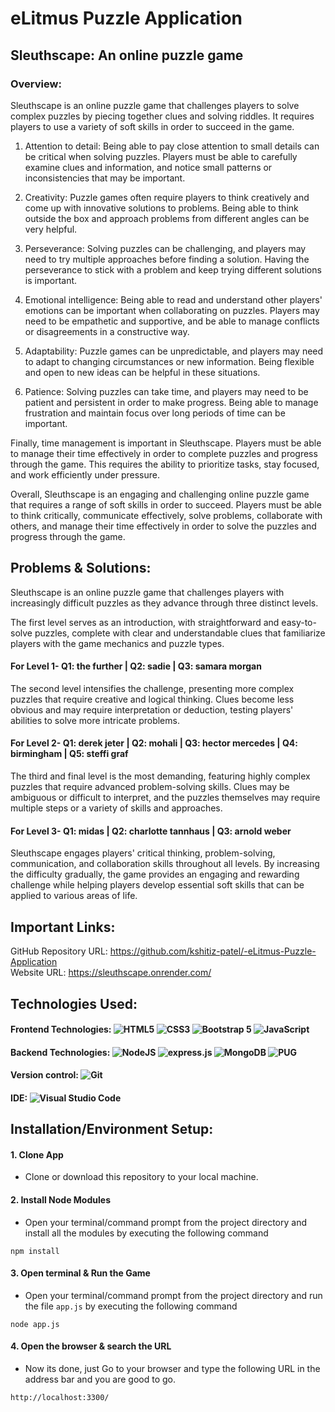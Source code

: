 # eLitmus Puzzle Application
## Sleuthscape: An online puzzle game
### Overview:
Sleuthscape is an online puzzle game that challenges players to solve complex puzzles by piecing together clues and solving riddles. It requires players to use a variety of soft skills in order to succeed in the game.

1. Attention to detail: Being able to pay close attention to small details can be critical when solving puzzles. Players must be able to carefully examine clues and information, and notice small patterns or inconsistencies that may be important.

2. Creativity: Puzzle games often require players to think creatively and come up with innovative solutions to problems. Being able to think outside the box and approach problems from different angles can be very helpful.

3. Perseverance: Solving puzzles can be challenging, and players may need to try multiple approaches before finding a solution. Having the perseverance to stick with a problem and keep trying different solutions is important.

4. Emotional intelligence: Being able to read and understand other players' emotions can be important when collaborating on puzzles. Players may need to be empathetic and supportive, and be able to manage conflicts or disagreements in a constructive way.

5. Adaptability: Puzzle games can be unpredictable, and players may need to adapt to changing circumstances or new information. Being flexible and open to new ideas can be helpful in these situations.

6. Patience: Solving puzzles can take time, and players may need to be patient and persistent in order to make progress. Being able to manage frustration and maintain focus over long periods of time can be important.

Finally, time management is important in Sleuthscape. Players must be able to manage their time effectively in order to complete puzzles and progress through the game. This requires the ability to prioritize tasks, stay focused, and work efficiently under pressure.

Overall, Sleuthscape is an engaging and challenging online puzzle game that requires a range of soft skills in order to succeed. Players must be able to think critically, communicate effectively, solve problems, collaborate with others, and manage their time effectively in order to solve the puzzles and progress through the game.

## Problems & Solutions:

Sleuthscape is an online puzzle game that challenges players with increasingly difficult puzzles as they advance through three distinct levels. 

The first level serves as an introduction, with straightforward and easy-to-solve puzzles, complete with clear and understandable clues that familiarize players with the game mechanics and puzzle types.

#### For Level 1- Q1: the further | Q2: sadie | Q3: samara morgan

The second level intensifies the challenge, presenting more complex puzzles that require creative and logical thinking. Clues become less obvious and may require interpretation or deduction, testing players' abilities to solve more intricate problems.

#### For Level 2- Q1: derek jeter | Q2: mohali | Q3: hector mercedes | Q4: birmingham | Q5: steffi graf

The third and final level is the most demanding, featuring highly complex puzzles that require advanced problem-solving skills. Clues may be ambiguous or difficult to interpret, and the puzzles themselves may require multiple steps or a variety of skills and approaches.

#### For Level 3- Q1: midas | Q2: charlotte tannhaus | Q3: arnold weber

Sleuthscape engages players' critical thinking, problem-solving, communication, and collaboration skills throughout all levels. By increasing the difficulty gradually, the game provides an engaging and rewarding challenge while helping players develop essential soft skills that can be applied to various areas of life.

## Important Links:
GitHub Repository URL: https://github.com/kshitiz-patel/-eLitmus-Puzzle-Application <br/>
Website URL: https://sleuthscape.onrender.com/ <br/>

## Technologies Used:
#### Frontend Technologies: <img alt="HTML5" src="https://img.shields.io/badge/html5-%23E34F26.svg?style=for-the-badge&logo=html5&logoColor=white"/> <img alt="CSS3" src="https://img.shields.io/badge/css3-%231572B6.svg?style=for-the-badge&logo=css3&logoColor=white"/> <img alt="Bootstrap 5" src="https://img.shields.io/badge/bootstrap-%23563D7C.svg?style=for-the-badge&logo=bootstrap&logoColor=white"/> <img alt="JavaScript" src="https://img.shields.io/badge/javascript-%23323330.svg?style=for-the-badge&logo=javascript&logoColor=%23F7DF1E"/>

#### Backend Technologies: <img alt="NodeJS" src="https://img.shields.io/badge/node.js-6DA55F?style=for-the-badge&logo=node.js&logoColor=white"/> <img alt="express.js" src="https://img.shields.io/badge/express.js-%23404d59.svg?style=for-the-badge&logo=express&logoColor=%2361DAFB"/> <img alt="MongoDB" src="https://img.shields.io/badge/MongoDB-%234ea94b.svg?style=for-the-badge&logo=mongodb&logoColor=white"/> <img alt="PUG" src="https://img.shields.io/badge/Pug-FFF?style=for-the-badge&logo=pug&logoColor=A86454"/>

#### Version control: <img alt="Git" src="https://img.shields.io/badge/git-%23F05033.svg?style=for-the-badge&logo=git&logoColor=white"/>

#### IDE: <img alt="Visual Studio Code" src="https://img.shields.io/badge/Visual%20Studio%20Code-0078d7.svg?style=for-the-badge&logo=visual-studio-code&logoColor=white"/>


## Installation/Environment Setup:
#### 1. Clone App
  
  * Clone or download this repository to your local machine.
  
#### 2. Install Node Modules
* Open your terminal/command prompt from the project directory and install all the modules by executing the following command

```
npm install
```

#### 3. Open terminal & Run the Game
* Open your terminal/command prompt from the project directory and run the file `app.js` by executing the following command

```
node app.js
```

#### 4. Open the browser & search the URL
* Now its done, just Go to your browser and type the following URL in the address bar and you are good to go.

```
http://localhost:3300/
```
